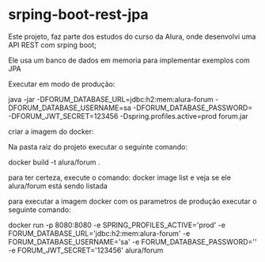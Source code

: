 # srping-boot-rest-jpa

Este projeto, faz parte dos estudos do curso da Alura, onde desenvolvi uma API REST com srping boot;

Ele usa um banco de dados em memoria para implementar exemplos com JPA


Executar em modo de produção:

java -jar -DFORUM_DATABASE_URL=jdbc:h2:mem:alura-forum -DFORUM_DATABASE_USERNAME=sa -DFORUM_DATABASE_PASSWORD= -DFORUM_JWT_SECRET=123456 -Dspring.profiles.active=prod forum.jar


criar a imagem do docker:

Na pasta raiz do projeto executar o seguinte comando:

docker build -t alura/forum .


para ter certeza, execute o comando: docker image list e veja se ele alura/forum está sendo listada


para executar a imagem docker com os parametros de produção executar o seguinte comando:

docker run -p 8080:8080 -e SPRING_PROFILES_ACTIVE='prod' -e FORUM_DATABASE_URL='jdbc:h2:mem:alura-forum' -e FORUM_DATABASE_USERNAME='sa' -e FORUM_DATABASE_PASSWORD='' -e FORUM_JWT_SECRET='123456' alura/forum

